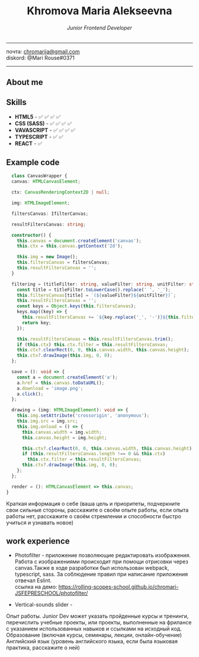 <h1 align="center">Khromova Maria Alekseevna</h1>
<h6 align="center"> Junior Frontend Developer</h6>

<hr>

почта: chromarija@gmail.com <br>
diskord: @Mari Rouse#0371 <br>

<hr>

<h2>About me</h2>

<h2>Skills</h2>

 - **HTML5** - <font style="vertical-align: inherit;">✅</font> <font style="vertical-align: inherit;">✅</font> <font style="vertical-align: inherit;">✅</font> <font style="vertical-align: inherit;">✅</font> 
 - **CSS (SASS)** - <font style="vertical-align: inherit;">✅</font> <font style="vertical-align: inherit;">✅</font> <font style="vertical-align: inherit;">✅</font> <font style="vertical-align: inherit;">✅</font>
 - **VAVASCRIPT** - <font style="vertical-align: inherit;">✅</font> <font style="vertical-align: inherit;">✅</font> <font style="vertical-align: inherit;">✅</font> <font style="vertical-align: inherit;">✅</font>
 - **TYPESCRIPT** - <font style="vertical-align: inherit;">✅</font> <font style="vertical-align: inherit;">✅</font>
 - **REACT** - <font style="vertical-align: inherit;">✅</font>

<h2>Example code</h2>

```typescript 
  class CanvasWrapper {
  canvas: HTMLCanvasElement;

  ctx: CanvasRenderingContext2D | null;

  img: HTMLImageElement;

  filtersCanvas: IfilterCanvas;

  resultFiltersCanvas: string;

  constructor() {
    this.canvas = document.createElement('canvas');
    this.ctx = this.canvas.getContext('2d');

    this.img = new Image();
    this.filtersCanvas = filtersCanvas;
    this.resultFiltersCanvas = '';
  }

  filtering = (titleFilter: string, valueFilter: string, unitFilter: string): void => {
    const title = titleFilter.toLowerCase().replace(' ', '_');
    this.filtersCanvas[title] = `(${valueFilter}${unitFilter})`;
    this.resultFiltersCanvas = '';
    const keys = Object.keys(this.filtersCanvas);
    keys.map((key) => {
      this.resultFiltersCanvas += `${key.replace('_', '-')}${this.filtersCanvas[key]} `;
      return key;
    });

    this.resultFiltersCanvas = this.resultFiltersCanvas.trim();
    if (this.ctx) this.ctx.filter = this.resultFiltersCanvas;
    this.ctx?.clearRect(0, 0, this.canvas.width, this.canvas.height);
    this.ctx?.drawImage(this.img, 0, 0);
  };

  save = (): void => {
    const a = document.createElement('a');
    a.href = this.canvas.toDataURL();
    a.download = 'image.png';
    a.click();
  };

  drawing = (img: HTMLImageElement): void => {
    this.img.setAttribute('crossorigin', 'anonymous');
    this.img.src = img.src;
    this.img.onload = () => {
      this.canvas.width = img.width;
      this.canvas.height = img.height;

      this.ctx?.clearRect(0, 0, this.canvas.width, this.canvas.height);
      if (this.resultFiltersCanvas.length !== 0 && this.ctx)
        this.ctx.filter = this.resultFiltersCanvas;
      this.ctx?.drawImage(this.img, 0, 0);
    };
  };

  render = (): HTMLCanvasElement => this.canvas;
}
```
Краткая информация о себе (ваша цель и приоритеты, подчеркните свои сильные стороны, расскажите о своём опыте работы, если опыта работы нет, расскажите о своём стремлении и способности быстро учиться и узнавать новое)

<h2>work experience</h2>

  - Photofilter - приложение позволяющие редактировать изображения. Работа с изображениями происходит при помощи отрисовки через canvas.Также в ходе разработки был использован webpack, typescript, sass. За соблюдение правил при написание приложения отвечал Eslint. <br>
    ссылка на демо: https://rolling-scopes-school.github.io/chromari-JSFEPRESCHOOL/photofilter/
    
  - Vertical-sounds slider - 
    
Опыт работы. Junior Dev может указать пройденные курсы и тренинги, перечислить учебные проекты, или проекты, выполненные на фрилансе с указанием использованных навыков и ссылками на исходный код.
Образование (включая курсы, семинары, лекции, онлайн-обучение)
Английский язык (уровень английского языка, если была языковая практика, расскажите о ней)
